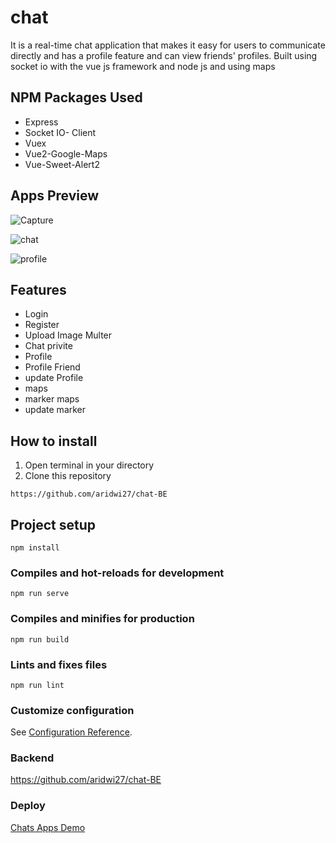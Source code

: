 # chat
It is a real-time chat application that makes it easy for users to communicate directly and has a profile feature and can view friends' profiles. Built using socket io with the vue js framework and node js and using maps

## NPM Packages Used
- Express
- Socket IO- Client
- Vuex
- Vue2-Google-Maps
- Vue-Sweet-Alert2

## Apps Preview

![Capture](https://user-images.githubusercontent.com/44130582/111242956-25c82c00-863b-11eb-9b1e-8f78a57e7f03.PNG)

![chat](https://user-images.githubusercontent.com/44130582/111242988-34aede80-863b-11eb-9b46-f1da26415597.PNG)

![profile](https://user-images.githubusercontent.com/44130582/111243002-38426580-863b-11eb-86ad-e6384e0acbcd.PNG)

## Features
- Login
- Register
- Upload Image Multer
- Chat privite
- Profile
- Profile Friend
- update Profile
- maps
- marker maps
- update marker


## How to install
1. Open terminal in your directory
2. Clone this repository
```
https://github.com/aridwi27/chat-BE
```

## Project setup
```
npm install
```

### Compiles and hot-reloads for development
```
npm run serve
```

### Compiles and minifies for production
```
npm run build
```

### Lints and fixes files
```
npm run lint
```

### Customize configuration
See [Configuration Reference](https://cli.vuejs.org/config/).

### Backend

https://github.com/aridwi27/chat-BE


### Deploy

[Chats Apps Demo](http://bit.ly/Chat-AppsRealTime)


